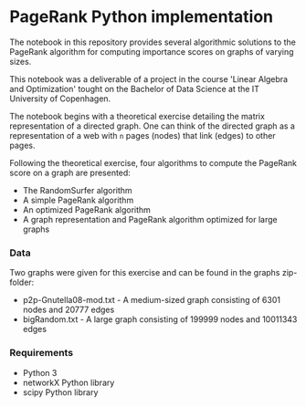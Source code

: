 # PageRank Python implementation

The notebook in this repository provides several algorithmic solutions to the PageRank algorithm for computing importance scores on graphs of varying sizes.

This notebook was a deliverable of a project in the course 'Linear Algebra and Optimization' tought on the Bachelor of Data Science at the IT University of Copenhagen.

The notebook begins with a theoretical exercise detailing the matrix representation of a directed graph.
One can think of the directed graph as a representation of a web with `n` pages (nodes) that link (edges) to other pages.

Following the theoretical exercise, four algorithms to compute the PageRank score on a graph are presented:
* The RandomSurfer algorithm
* A simple PageRank algorithm
* An optimized PageRank algorithm
* A graph representation and PageRank algorithm optimized for large graphs

### Data
Two graphs were given for this exercise and can be found in the graphs zip-folder:
* p2p-Gnutella08-mod.txt - A medium-sized graph consisting of 6301 nodes and 20777 edges
* bigRandom.txt - A large graph consisting of 199999 nodes and 10011343 edges

### Requirements
* Python 3
* networkX Python library
* scipy Python library
